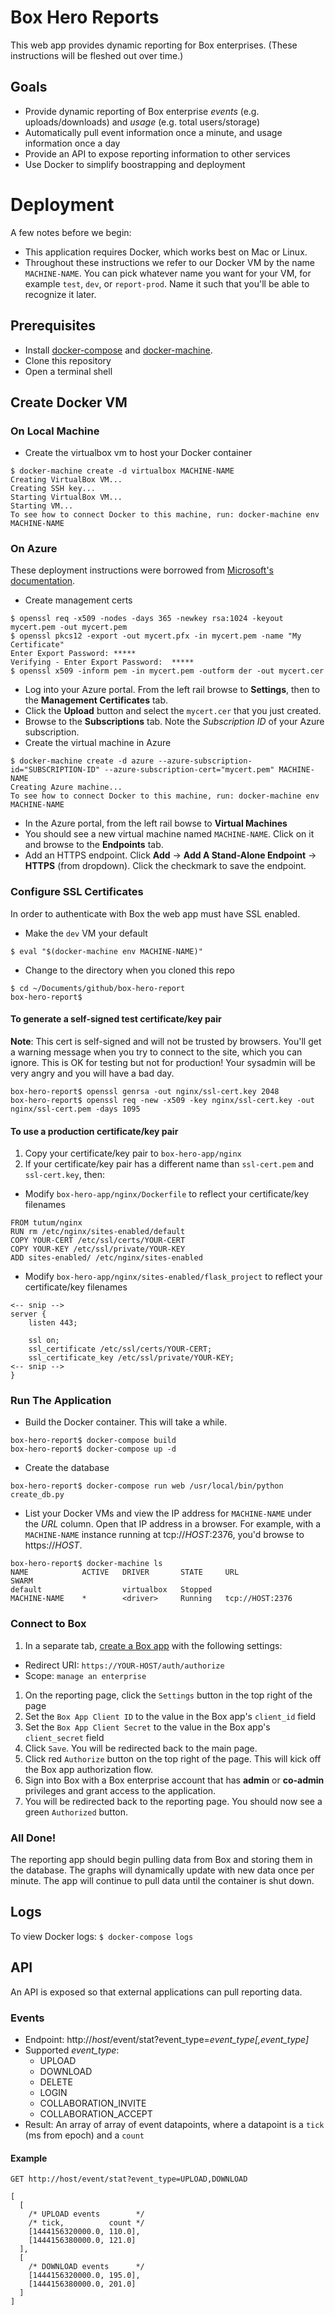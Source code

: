 # Box Hero Reports

This web app provides dynamic reporting for Box enterprises. (These instructions will be fleshed out over time.)

## Goals

* Provide dynamic reporting of Box enterprise *events* (e.g. uploads/downloads) and *usage* (e.g. total users/storage)
* Automatically pull event information once a minute, and usage information once a day
* Provide an API to expose reporting information to other services
* Use Docker to simplify boostrapping and deployment

# Deployment

A few notes before we begin:
  * This application requires Docker, which works best on Mac or Linux.
  * Throughout these instructions we refer to our Docker VM by the name `MACHINE-NAME`. You can pick whatever name you want for your VM, for example `test`, `dev`, or `report-prod`. Name it such that you'll be able to recognize it later.

## Prerequisites

* Install [docker-compose](http://docs.docker.com/compose/install/) and [docker-machine](https://docs.docker.com/machine/#installation).
* Clone this repository
* Open a terminal shell

## Create Docker VM

### On Local Machine

* Create the virtualbox vm to host your Docker container
```
$ docker-machine create -d virtualbox MACHINE-NAME
Creating VirtualBox VM...
Creating SSH key...
Starting VirtualBox VM...
Starting VM...
To see how to connect Docker to this machine, run: docker-machine env MACHINE-NAME
```

### On Azure

These deployment instructions were borrowed from [Microsoft's documentation](https://azure.microsoft.com/en-us/documentation/articles/virtual-machines-docker-machine/).

* Create management certs
```
$ openssl req -x509 -nodes -days 365 -newkey rsa:1024 -keyout mycert.pem -out mycert.pem
$ openssl pkcs12 -export -out mycert.pfx -in mycert.pem -name "My Certificate"
Enter Export Password: *****
Verifying - Enter Export Password:  *****
$ openssl x509 -inform pem -in mycert.pem -outform der -out mycert.cer
```
* Log into your Azure portal. From the left rail browse to **Settings**, then to the **Management Certificates** tab.
* Click the **Upload** button and select the `mycert.cer` that you just created.
* Browse to the **Subscriptions** tab. Note the *Subscription ID* of your Azure subscription.
* Create the virtual machine in Azure
```
$ docker-machine create -d azure --azure-subscription-id="SUBSCRIPTION-ID" --azure-subscription-cert="mycert.pem" MACHINE-NAME
Creating Azure machine...
To see how to connect Docker to this machine, run: docker-machine env MACHINE-NAME
```
* In the Azure portal, from the left rail bowse to **Virtual Machines**
* You should see a new virtual machine named `MACHINE-NAME`. Click on it and browse to the **Endpoints** tab.
* Add an HTTPS endpoint. Click **Add** -> **Add A Stand-Alone Endpoint** -> **HTTPS** (from dropdown). Click the checkmark to save the endpoint.

### Configure SSL Certificates

In order to authenticate with Box the web app must have SSL enabled.

* Make the `dev` VM your default
```
$ eval "$(docker-machine env MACHINE-NAME)"
```
* Change to the directory when you cloned this repo
```
$ cd ~/Documents/github/box-hero-report
box-hero-report$
```

#### To generate a self-signed test certificate/key pair

**Note**: This cert is self-signed and will not be trusted by browsers. You'll get a warning message when you try to connect to the site, which you can ignore. This is OK for testing but not for production! Your sysadmin will be very angry and you will have a bad day.

```
box-hero-report$ openssl genrsa -out nginx/ssl-cert.key 2048
box-hero-report$ openssl req -new -x509 -key nginx/ssl-cert.key -out nginx/ssl-cert.pem -days 1095
```

#### To use a production certificate/key pair

1. Copy your certificate/key pair to `box-hero-app/nginx`
2. If your certificate/key pair has a different name than `ssl-cert.pem` and `ssl-cert.key`, then:

* Modify `box-hero-app/nginx/Dockerfile` to reflect your certificate/key filenames
```
FROM tutum/nginx
RUN rm /etc/nginx/sites-enabled/default
COPY YOUR-CERT /etc/ssl/certs/YOUR-CERT
COPY YOUR-KEY /etc/ssl/private/YOUR-KEY
ADD sites-enabled/ /etc/nginx/sites-enabled
```
 * Modify `box-hero-app/nginx/sites-enabled/flask_project` to reflect your certificate/key filenames
```
<-- snip -->
server {
	listen 443;

	ssl on;
	ssl_certificate /etc/ssl/certs/YOUR-CERT;
	ssl_certificate_key /etc/ssl/private/YOUR-KEY;
<-- snip -->
}
```

### Run The Application

* Build the Docker container. This will take a while.
```
box-hero-report$ docker-compose build
box-hero-report$ docker-compose up -d
```
* Create the database
```
box-hero-report$ docker-compose run web /usr/local/bin/python create_db.py
```
* List your Docker VMs and view the IP address for `MACHINE-NAME` under the *URL* column. Open that IP address in a browser. For example, with a `MACHINE-NAME` instance running at tcp://*HOST*:2376, you'd browse to https://*HOST*.
```
box-hero-report$ docker-machine ls
NAME            ACTIVE   DRIVER       STATE     URL                         SWARM
default                  virtualbox   Stopped
MACHINE-NAME    *        <driver>     Running   tcp://HOST:2376
```

### Connect to Box

1. In a separate tab, [create a Box app](https://app.box.com/developers/services) with the following settings:
  * Redirect URI: `https://YOUR-HOST/auth/authorize`
  * Scope: `manage an enterprise`
1. On the reporting page, click the `Settings` button in the top right of the page
1. Set the `Box App Client ID` to the value in the Box app's `client_id` field
1. Set the `Box App Client Secret` to the value in the Box app's `client_secret` field
1. Click `Save`. You will be redirected back to the main page.
1. Click red `Authorize` button on the top right of the page. This will kick off the Box app authorization flow.
1. Sign into Box with a Box enterprise account that has **admin** or **co-admin** privileges and grant access to the application.
1. You will be redirected back to the reporting page. You should now see a green `Authorized` button.

### All Done!

The reporting app should begin pulling data from Box and storing them in the database. The graphs will dynamically update with new data once per minute. The app will continue to pull data until the container is shut down.

## Logs

To view Docker logs: `$ docker-compose logs`

## API

An API is exposed so that external applications can pull reporting data.

### Events

* Endpoint: http://*host*/event/stat?event_type=*event_type[,event_type]*
* Supported *event_type*:
  * UPLOAD
  * DOWNLOAD
  * DELETE
  * LOGIN
  * COLLABORATION_INVITE
  * COLLABORATION_ACCEPT
* Result: An array of array of event datapoints, where a datapoint is a `tick` (ms from epoch) and a `count`

#### Example
```
GET http://host/event/stat?event_type=UPLOAD,DOWNLOAD

[
  [
    /* UPLOAD events        */
    /* tick,          count */
    [1444156320000.0, 110.0],
    [1444156380000.0, 121.0]
  ],
  [
    /* DOWNLOAD events      */
    [1444156320000.0, 195.0],
    [1444156380000.0, 201.0]
  ]
]
```
